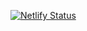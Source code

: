 [![Netlify Status](https://api.netlify.com/api/v1/badges/775cfe2e-73eb-45db-98d2-d7b34f02af46/deploy-status)](https://app.netlify.com/sites/hacb/deploys)
